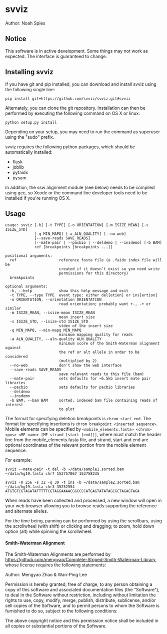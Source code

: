 # svviz

Author: Noah Spies

## Notice

This software is in active development. Some things may not work as expected. The interface is guaranteed to change. 

## Installing svviz

If you have git and pip installed, you can download and install svviz using the following single line:

```pip install git+https://github.com/svviz/svviz.git#svviz```

Alternately, you can clone the git repository. Installation can then be performed by executing the following command on OS X or linux:

```python setup.py install```

Depending on your setup, you may need to run the command as superuser using the "sudo" prefix.

svviz requires the following python packages, which should be automatically installed:

- flask
- joblib
- pyfaidx
- pysam

In addition, the ssw alignment module (see below) needs to be compiled using gcc, so Xcode or the command line developer tools need to be installed if you're running OS X.

## Usage

```
usage: svviz [-h] [-t TYPE] [-o ORIENTATION] [-m ISIZE_MEAN] [-s ISIZE_STD]
             [-q MIN_MAPQ] [-a ALN_QUALITY] [--no-web]
             [--save-reads SAVE_READS]
             [--mate-pair | --pacbio | --deldemo | --insdemo] [-b BAM]
             ref [breakpoints [breakpoints ...]]

positional arguments:
  ref                   reference fasta file (a .faidx index file will be
                        created if it doesn't exist so you need write
                        permissions for this directory)
  breakpoints

optional arguments:
  -h, --help            show this help message and exit
  -t TYPE, --type TYPE  event type: either del[etion] or ins[ertion]
  -o ORIENTATION, --orientation ORIENTATION
                        read orientation; probably want +-, -+ or similar
  -m ISIZE_MEAN, --isize-mean ISIZE_MEAN
                        mean insert size
  -s ISIZE_STD, --isize-std ISIZE_STD
                        stdev of the insert size
  -q MIN_MAPQ, --min-mapq MIN_MAPQ
                        minimum mapping quality for reads
  -a ALN_QUALITY, --aln-quality ALN_QUALITY
                        minimum score of the Smith-Waterman alignment against
                        the ref or alt allele in order to be considered
                        (multiplied by 2)
  --no-web              don't show the web interface
  --save-reads SAVE_READS
                        save relevant reads to this file (bam)
  --mate-pair           sets defaults for ~6.5kb insert mate pair libraries
  --pacbio              sets defaults for pacbio libraries
  --deldemo
  --insdemo
  -b BAM, --bam BAM     sorted, indexed bam file containing reads of interest
                        to plot

```

The format for specifying deletion breakpoints is ```chrom start end```. The format for specifying insertions is ```chrom breakpoint <inserted sequence>```. Mobile elements can be specified by ```<mobile_elements.fasta> <chrom> <pos> <ME name> [ME strand [start [end]]]```, where <ME name> must match the header line from the mobile_elements.fasta file, and strand, start and end are optional coordinates of the relevant portion from the mobile element sequence.

For example:

```svviz --mate-pair -t del -b ~/data/sample1.sorted.bam ~/data/hg19.fasta chr7 153757067 153758235```

```svviz -m 256 -s 32 -q 30 -t ins -b ~/data/sample2.sorted.bam ~/data/hg19.fasta chr3 35252554 ATGTGTCGTAGATATTTTTCGTAGGAAAACGGCCCCATGAGTATATAGCGCTAGAGTAGA```

When reads have been collected and processed, a new window will open in your web browser allowing you to browse reads supporting the reference and alternate alleles.

For the time being, panning can be performed by using the scrollbars, using the scrollwheel (with shift) or clicking and dragging; to zoom, hold down option (alt) while spinning the scrollwheel.


#### Smith-Waterman Alignment

The Smith-Waterman Alignments are performed by https://github.com/mengyao/Complete-Striped-Smith-Waterman-Library, whose license requires the following statements:

Author: Mengyao Zhao & Wan-Ping Lee

Permission is hereby granted, free of charge, to any person obtaining a copy of this software and associated documentation files (the "Software"), to deal in the Software without restriction, including without limitation the rights to use, copy, modify, merge, publish, distribute, sublicense, and/or sell copies of the Software, and to permit persons to whom the Software is furnished to do so, subject to the following conditions:

The above copyright notice and this permission notice shall be included in all copies or substantial portions of the Software.

